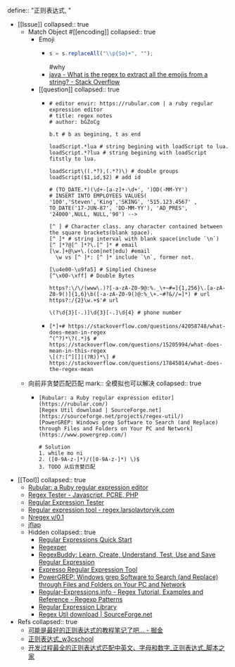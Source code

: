 define:: "正则表达式, "

- [[Issue]]
  collapsed:: true
  - Match Object #[[encoding]]
    collapsed:: true
    - Emoji
      - ```javascript
        s = s.replaceAll("\\p{So}+", "");
        ```
        #why
      - [java - What is the regex to extract all the emojis from a string? - Stack Overflow](https://stackoverflow.com/questions/24840667/what-is-the-regex-to-extract-all-the-emojis-from-a-string)
    - [[question]]
      collapsed:: true
      - ```
        # editor envir: https://rubular.com | a ruby regular expression editor
        # title: regex notes
        # author: bGZoCg
        
        b.t # b as begining, t as end
        
        loadScript.*lua # string begining with loadScript to lua.
        loadScript.*?lua # string begining with loadScript fitstly to lua.
        
        loadScript\((.*?),(.*?)\) # double groups
        loadScript($1,id,$2) # add id
        
        # (TO_DATE.*)(\d+-[a-z]+-\d+', ')DD(-MM-YY')
        # INSERT INTO EMPLOYEES VALUES( '100','Steven','King','SKING', '515.123.4567' , TO_DATE('17-JUN-87', 'DD-MM-YY'), 'AD_PRES', '24000',NULL, NULL,'90') -->
        
        [^ ] # Character class. any character contained between the square brackets(blank space).
        [^ ]* # string interval with blank space(include `\n`)
        [^ ]*?@[^ ]*?\.[^ ]* # email
        [\w.]+@\w+\.(com|net|edu) #email
          \w vs [^ ]*: [^ ]* include `\n`, former not.
        
        [\u4e00-\u9fa5] # Simplied Chinese
        [^\x00-\xff] # Double Bytes
        
        https?:\/\/(www\.)?[-a-zA-Z0-9@:%._\+~#=]{1,256}\.[a-zA-Z0-9()]{1,6}\b([-a-zA-Z0-9()@:%_\+.~#?&//=]*) # url
        https?:/{2}\w.+$'# url
        
        \(?\d{3}[-.)]\d{3}[-.]\d{4} # phone number
        
        ```
      - ```
        [*]+# https://stackoverflow.com/questions/42058748/what-does-mean-in-regex
        ^(^?)*\?(.*)$ # https://stackoverflow.com/questions/15205994/what-does-mean-in-this-regex 
        \[(?:[^][]|(?R))*\] # https://stackoverflow.com/questions/17845014/what-does-the-regex-mean
        ```
  - 向前非贪婪匹配匹配
    mark:: 全模拟也可以解决
    collapsed:: true
    - ```
      [Rubular: a Ruby regular expression editor](https://rubular.com/)
      [Regex Util download | SourceForge.net](https://sourceforge.net/projects/regex-util/)
      [PowerGREP: Windows grep Software to Search (and Replace) through Files and Folders on Your PC and Network](https://www.powergrep.com/)
      
      # Solution
      1. while mo ni
      2. ([0-9A-z-]*)/([0-9A-z-]*) \)$
      3. TODO 从后贪婪匹配
      ```
- [[Tool]]
  collapsed:: true
  - [Rubular: a Ruby regular expression editor](https://rubular.com/)
  - [Regex Tester - Javascript, PCRE, PHP](https://www.regexpal.com/)
  - [Regular Expression Tester](http://myregexp.com/)
  - [Regular expression tool - regex.larsolavtorvik.com](http://regex.larsolavtorvik.com/)
  - [Nregex v/0.1](http://nregex.com/)
  - [jflap](https://www2.cs.duke.edu/csed/jflap/)
  - Hidden
    collapsed:: true
    - [Regular Expressions Quick Start](https://www.regular-expressions.info/quickstart.html)
    - [Regexper](https://regexper.com/)
    - [RegexBuddy: Learn, Create, Understand, Test, Use and Save Regular Expression](https://www.regexbuddy.com/)
    - [Expresso Regular Expression Tool](https://ultrapico.com/Expresso.htm)
    - [PowerGREP: Windows grep Software to Search (and Replace) through Files and Folders on Your PC and Network](https://www.powergrep.com/)
    - [Regular-Expressions.info - Regex Tutorial, Examples and Reference - Regexp Patterns](https://www.regular-expressions.info/)
    - [Regular Expression Library](https://www.regexlib.com)
    - [Regex Util download | SourceForge.net](https://sourceforge.net/projects/regex-util/)
- Refs
  collapsed:: true
  - [可能是最好的正则表达式的教程笔记了吧... - 掘金](https://juejin.cn/post/6844903648309297166)
  - [正则表达式_w3cschool](https://www.w3cschool.cn/regexp/)
  - [开发过程最全的正则表达式匹配中英文、字母和数字_正则表达式_脚本之家](https://www.jb51.net/article/161544.htm)